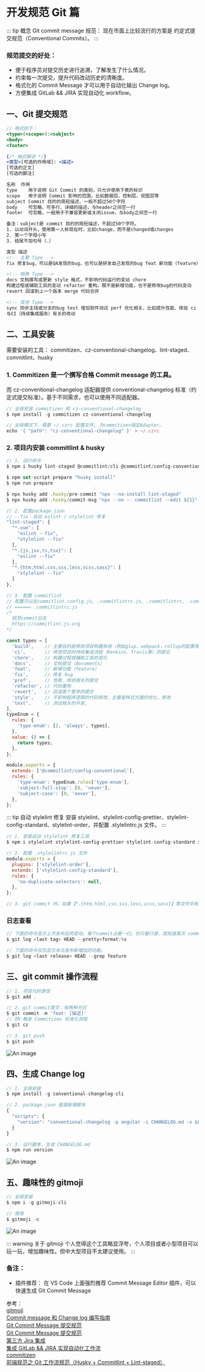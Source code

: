 # 开发规范 Git 篇

::: tip 概念
Git commit message 规范： 现在市面上比较流行的方案是 约定式提交规范（Conventional Commits）。
:::

### 规范提交的好处：

- 便于程序员对提交历史进行追溯，了解发生了什么情况。
- 约束每一次提交，提升代码改动历史的清晰度。
- 格式化的 Commit Message 才可以用于自动化输出 Change log。
- 方便集成 GitLab && JIRA 实现自动化 workflow。

## 一、Git 提交规范

```jsx
// 格式如下：
<type>(<scope>):<subject>
<body>
<footer>

{/* 格式解读 */}
<类型>[可选的作用域]: <描述>
[可选的正文]
[可选的脚注]

名称	作用
type	用于说明 Git Commit 的类别，只允许使用下表的标识
scope	用于说明 Commit 影响的范围，比如数据层、控制层、视图层等
subject	Commit 目的的简短描述，一般不超过50个字符
body	可忽略，可多行，详细的描述，与header之间空一行
footer	可忽略，一般用于不兼容更新或关闭issue，与body之间空一行

备注：subject是 commit 目的的简短描述，不超过50个字符。
1. 以动词开头，使用第一人称现在时，比如change，而不是changed或changes
2. 第一个字母小写
3. 结尾不加句号（.）
```

```html
类型 描述
<!-- 主要 Type -->
fix 修复bug，可以是QA发现的bug，也可以是研发自己发现的bug feat 新功能（feature）

<!-- 特殊 Type -->
docs 文档撰写或更新 style 格式，不影响代码运行的变动 chore
构建过程或辅助工具的变动 refactor 重构，既不是新增功能，也不是修改bug的代码变动
revert 回滚到上一个版本 merge 代码合并

<!-- 其他 Type -->
sync 同步主线或分支的bug test 增加软件测试 perf 优化相关，比如提升性能、体验 ci
与CI（持续集成服务）有关的改动
```

## 二、工具安装

需要安装的工具： commitizen、cz-conventional-changelog、lint-staged、commitlint、husky

### 1. Commitizen 是一个撰写合格 Commit message 的工具。

而 cz-conventional-changelog 适配器提供 conventional-changelog 标准（约定式提交标准）。基于不同需求，也可以使用不同适配器。

```js
// 全局安装 commitizen 和 cz-conventional-changelog
$ npm install -g commitizen cz-conventional-changelog

// 全局模式下，需要 ~/.czrc 配置文件, 为commitizen指定Adapter。
echo '{ "path": "cz-conventional-changelog" }' > ~/.czrc
```

### 2. 项目内安装 commitlint & husky

```js
// 1. 运行命令
$ npm i husky lint-staged @commitlint/cli @commitlint/config-conventional -D

$ npm set-script prepare "husky install"
$ npm run prepare

$ npx husky add .husky/pre-commit "npx --no-install lint-staged"
$ npx husky add .husky/commit-msg "npx --no -- commitlint --edit ${1}"

// 2. 配置package.json
// --fix：自动 eslint / stylelint 修复
"lint-staged": {
  "*.vue": [
    "eslint --fix",
    "stylelint --fix"
  ],
  "*.{js,jsx,ts,tsx}": [
    "eslint --fix"
  ],
  "*.{htm,html,css,sss,less,scss,sass}": [
    "stylelint --fix"
  ]
},

// 3. 配置 commitlint
// 配置可以在commitlint.config.js, .commitlintrc.js, .commitlintrc, .commitlintrc.json, .commitlintrc.yml文件或commitlint.package.json
// ====== .commitlintrc.js
/*
  规范commit日志
  https://commitlint.js.org
*/

const types = [
  'build',    // 主要目的是修改项目构建系统（例如glup，webpack，rollup的配置等）的提交
  'ci',       // 修改项目的持续集成流程（Kenkins、Travis等）的提交
  'chore',    // 构建过程或辅助工具的变化
  'docs',     // 文档提交（documents）
  'feat',     // 新增功能（feature）
  'fix',      // 修复 bug
  'pref',     // 性能、体验相关的提交
  'refactor', // 代码重构
  'revert',   // 回滚某个更早的提交
  'style',    // 不影响程序逻辑的代码修改、主要是样式方面的优化、修改
  'test',     // 测试相关的开发,
],
typeEnum = {
  rules: {
    'type-enum': [2, 'always', types],
  },
  value: () => {
    return types;
  },
};

module.exports = {
  extends: ['@commitlint/config-conventional'],
  rules: {
    'type-enum': typeEnum.rules['type-enum'],
    'subject-full-stop': [0, 'never'],
    'subject-case': [0, 'never'],
  },
};
```

::: tip 自动 stylelint 修复
安装 stylelint、stylelint-config-prettier、stylelint-config-standard、stylelint-order，并配置 .stylelintrc.js 文件。
:::

```js
// 1. 安装自动 stylelint 修复工具
$ npm i stylelint stylelint-config-prettier stylelint-config-standard stylelint-order -D

// 2. 配置 .stylelintrc.js 文件
module.exports = {
  plugins: ['stylelint-order'],
  extends: ['stylelint-config-standard'],
  rules: {
    'no-duplicate-selectors': null,
  },
};

// 3. git commit 时，如果【*.{htm,html,css,sss,less,scss,sass}】等文件中有问题，会自动修复
```

### 日志查看

```js
// 下面的命令显示上次发布后的变动，每个commit占据一行。你只看行首，就知道某次 commit 的目的。
$ git log <last tag> HEAD --pretty=format:%s

// 下面的命令仅仅显示本次发布新增加的功能。
$ git log <last release> HEAD --grep feature
```

## 三、git commit 操作流程

```js
// 1. 项目代码更改
$ git add .

// 2. git commit提交：有两种方式
$ git commit -m 'feat: [描述]'
// OR 触发 Commitizen 标准化流程
$ git cz

// 3. git push
$ git push
```

![An image](/images/frontend/gitcz.png)

## 四、生成 Change log

```js
// 1. 全局安装
$ npm install -g conventional-changelog-cli

// 2. package.json 里面新增脚本
{
  "scripts": {
    "version": "conventional-changelog -p angular -i CHANGELOG.md -s && git add CHANGELOG.md"
  }
}

// 3. 运行脚本，生成 CHANGELOG.md
$ npm run version
```

![An image](/images/frontend/gitchangelog.png)

## 五、趣味性的 gitmoji

```js
// 全局安装
$ npm i -g gitmoji-cli

// 使用
$ gitmoji -c
```

![An image](/images/frontend/gitmoji.png)

::: warning 关于 gitmoji
个人觉得这个工具略显浮夸，个人项目或者小型项目可以玩一玩，增加趣味性。但中大型项目不太建议使用。
:::

### 备注：

- 插件推荐：
  在 VS Code 上面强烈推荐 Commit Message Editor 插件，可以快速生成 Git Commit Message

参考：<br />
<a href="https://gitmoji.dev/" target="_blank">gitmoji</a><br />
<a href="http://www.ruanyifeng.com/blog/2016/01/commit_message_change_log.html" target="_blank">Commit message 和 Change log 编写指南</a><br />
<a href="https://www.ikxin.com/715.html" target="_blank">Git Commit Message 提交规范</a><br />
<a href="https://zhuanlan.zhihu.com/p/105537435" target="_blank">Git Commit Message 提交规范</a><br />
<a href="https://docs.gitlab.com/ee/integration/jira/index.html" target="_blank">第三方 Jira 集成</a><br />
<a href="https://www.cnblogs.com/xiao2shiqi/p/13514548.html" target="_blank">集成 GitLab && JIRA 实现自动化工作流 </a><br />
<a href="https://github.com/commitizen/cz-cli" target="_blank">commitizen</a><br />
<a href="https://www.cnblogs.com/Yellow-ice/p/15349873.html" target="_blank">前端规范之 Git 工作流规范（Husky + Commitlint + Lint-staged） </a><br />
